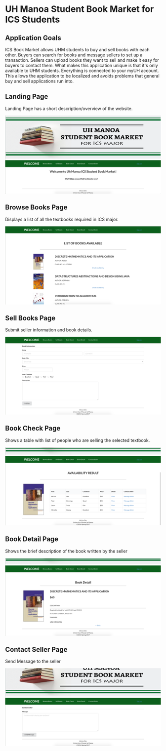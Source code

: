 # UH Manoa Student Book Market for ICS Students

## Application Goals

ICS Book Market allows UHM students to buy and sell books with each other. Buyers can search for books and message sellers to set up a transaction. Sellers can upload books they want to sell and make it easy for buyers to contact them. What makes this application unique is that it's only available to UHM students. Everything is connected to your myUH account. This allows the application to be localized and avoids problems that general buy and sell applications run into.  

## Landing Page

Landing Page has a short description/overview of the website.

<img class="ui image" src="/images/landing.png">

## Browse Books Page

Displays a list of all the textbooks required in ICS major.

<img class="ui image" src="/images/browse_books.png">

## Sell Books Page

Submit seller information and book details.

<img class="ui image" src="/images/sell_books.png">

## Book Check Page

Shows a table with list of people who are selling the selected textbook.

<img class="ui image" src="/images/book_check.png">

## Book Detail Page

Shows the brief description of the book written by the seller

<img class="ui image" src="/images/book_detail.png">

## Contact Seller Page

Send Message to the seller

<img class="ui image" src="/images/contact_seller.png">
